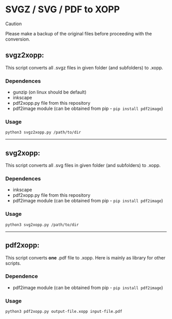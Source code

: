 # SVGZ / SVG / PDF to XOPP

> [!CAUTION]
> Please make a backup of the original files before proceeding with the conversion.

## svgz2xopp:
This script converts all .svgz files in given folder (and subfolders) to .xopp. 
### Dependences
- gunzip (on linux should be default)
- inkscape
- pdf2xopp.py file from this repository
- pdf2image module (can be obtained from pip - `pip install pdf2image`)

### Usage
`python3 svgz2xopp.py /path/to/dir`
<hr>

## svg2xopp:
This script converts all .svg files in given folder (and subfolders) to .xopp. 
### Dependences
- inkscape
- pdf2xopp.py file from this repository
- pdf2image module (can be obtained from pip - `pip install pdf2image`)

### Usage
`python3 svg2xopp.py /path/to/dir`

<hr>

## pdf2xopp:
This script converts **one** .pdf file to .xopp. Here is mainly as library for other scripts.
### Dependence
- pdf2image module (can be obtained from pip - `pip install pdf2image`)

### Usage
`python3 pdf2xopp.py output-file.xopp input-file.pdf`
